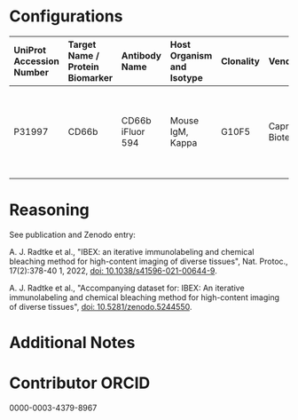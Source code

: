 # Configurations

| UniProt Accession Number   | Target Name / Protein Biomarker   | Antibody Name    | Host Organism and Isotype   | Clonality   | Vendor                  |   Catalog Number | Conjugate   | RRID       | Application   | Method           | Tissue Preservation   | Tissue       | Detergent         | Antigen Retrieval Conditions   | Dye Inactivation Conditions                                            | Result   | Agree        | Disagree   |
|:---------------------------|:----------------------------------|:-----------------|:----------------------------|:------------|:------------------------|-----------------:|:------------|:-----------|:--------------|:-----------------|:----------------------|:-------------|:------------------|:-------------------------------|:-----------------------------------------------------------------------|:---------|:-------------|:-----------|
| P31997                     | CD66b                             | CD66b iFluor 594 | Mouse IgM, Kappa            | G10F5       | Caprico Biotechnologies |          1075136 | iF594       | AB_2892744 | IHC-P         | IBEX2D Automated | FFPE                  | Human kidney | 0.3% Triton-X-100 | AR6 for 40 minutes at 95C      | 0.5 mg/ml LiBH4 10 minutes continuous exchange with automated protocol | Success  | [+](#reason1) |            |

# Reasoning

<a name="reason1"></a>
See publication and Zenodo entry:

A. J. Radtke et al., "IBEX: an iterative immunolabeling and chemical bleaching
 method for high-content imaging of diverse tissues", Nat. Protoc., 17(2):378-40
1, 2022, [doi: 10.1038/s41596-021-00644-9](https://doi.org/10.1038/s41596-021-00644-9).

A. J. Radtke et al., "Accompanying dataset for: IBEX: An iterative immunolabeling and chemical 
bleaching method for high-content imaging of diverse tissues",
[doi: 10.5281/zenodo.5244550](https://doi.org/10.5281/zenodo.5244551).


# Additional Notes

# Contributor ORCID

0000-0003-4379-8967
